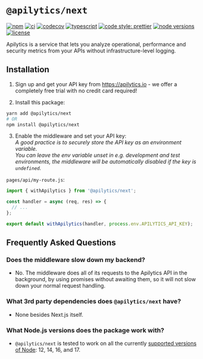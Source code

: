 # `@apilytics/next`

[![npm](https://img.shields.io/npm/v/@apilytics/next)](https://www.npmjs.com/package/@apilytics/next)
[![ci](https://github.com/apilytics/apilytics-node/actions/workflows/ci.yml/badge.svg)](https://github.com/apilytics/apilytics-node/actions/workflows/ci.yml)
[![codecov](https://codecov.io/gh/apilytics/apilytics-node/branch/master/graph/badge.svg?token=K592YR52WQ)](https://codecov.io/gh/apilytics/apilytics-node)
[![typescript](https://badgen.net/badge/icon/typescript?icon=typescript&label&color=007acc)](https://www.typescriptlang.org)
[![code style: prettier](https://img.shields.io/badge/code_style-prettier-ff69b4.svg)](https://github.com/prettier/prettier)
[![node versions](https://img.shields.io/node/v/@apilytics/next)](#what-nodejs-versions-does-the-package-work-with)
[![license](https://img.shields.io/npm/l/@apilytics/next)](https://github.com/apilytics/apilytics-node/blob/master/packages/next/LICENSE)

Apilytics is a service that lets you analyze operational, performance and security metrics from your APIs without infrastructure-level logging.

## Installation

1. Sign up and get your API key from https://apilytics.io - we offer a completely free trial with no credit card required!

2. Install this package:
```sh
yarn add @apilytics/next
# OR
npm install @apilytics/next
```

3. Enable the middleware and set your API key:  
*A good practice is to securely store the API key as an environment variable.  
You can leave the env variable unset in e.g. development and test environments,
the middleware will be automatically disabled if the key is `undefined`.*

`pages/api/my-route.js`:
```javascript
import { withApilytics } from '@apilytics/next';

const handler = async (req, res) => {
  // ...
};

export default withApilytics(handler, process.env.APILYTICS_API_KEY);
```

## Frequently Asked Questions

### Does the middleware slow down my backend?

- No. The middleware does all of its requests to the Apilytics API in the background, by using
  promises without awaiting them, so it will not slow down your normal request handling.

### What 3rd party dependencies does `@apilytics/next` have?

- None besides Next.js itself.

### What Node.js versions does the package work with?

- `@apilytics/next` is tested to work on all the currently [supported versions of Node](https://nodejs.org/en/about/releases/): 12, 14, 16, and 17.
